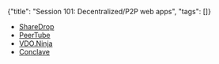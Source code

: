{"title": "Session 101: Decentralized/P2P web apps", "tags": []}
* [ShareDrop](https://www.sharedrop.io/)
* [PeerTube](https://joinpeertube.org/)
* [VDO.Ninja](https://vdo.ninja/)
* [Conclave](https://www.conclave.tech/)

